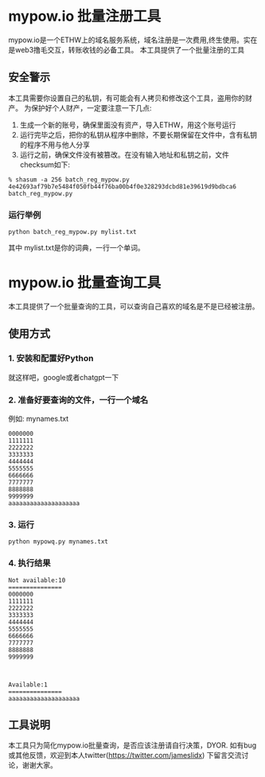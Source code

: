 # mypow.io 批量注册工具

mypow.io是一个ETHW上的域名服务系统，域名注册是一次费用,终生使用。实在是web3撸毛交互，转账收钱的必备工具。
本工具提供了一个批量注册的工具

## 安全警示
本工具需要你设置自己的私钥，有可能会有人拷贝和修改这个工具，盗用你的财产。 为保护好个人财产，一定要注意一下几点:

1. 生成一个新的账号，确保里面没有资产，导入ETHW，用这个账号运行
2. 运行完毕之后，把你的私钥从程序中删除，不要长期保留在文件中，含有私钥的程序不用与他人分享
3. 运行之前，确保文件没有被篡改。在没有输入地址和私钥之前，文件checksum如下:

```
% shasum -a 256 batch_reg_mypow.py
4e42693af79b7e5484f050fb44f76ba00b4f0e328293dcbd81e39619d9bdbca6  batch_reg_mypow.py
```

### 运行举例

```
python batch_reg_mypow.py mylist.txt
```

其中 mylist.txt是你的词典，一行一个单词。



# mypow.io 批量查询工具


本工具提供了一个批量查询的工具，可以查询自己喜欢的域名是不是已经被注册。

## 使用方式

### 1. 安装和配置好Python
就这样吧，google或者chatgpt一下


### 2. 准备好要查询的文件，一行一个域名

例如: mynames.txt

```
0000000
1111111
2222222
3333333
4444444
5555555
6666666
7777777
8888888
9999999
aaaaaaaaaaaaaaaaaaaa
```

### 3. 运行

```
python mypowq.py mynames.txt
```

### 4. 执行结果

```
Not available:10
===============
0000000
1111111
2222222
3333333
4444444
5555555
6666666
7777777
8888888
9999999



Available:1
===============
aaaaaaaaaaaaaaaaaaaa
```

## 工具说明

本工具只为简化mypow.io批量查询，是否应该注册请自行决策，DYOR.
如有bug或其他反馈，欢迎到本人twitter(https://twitter.com/jameslidx) 下留言交流讨论，谢谢大家。

